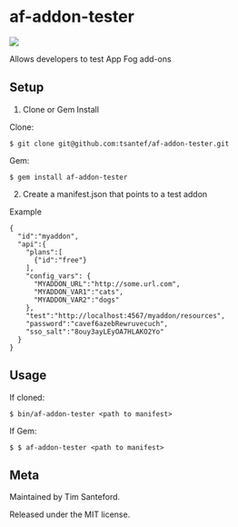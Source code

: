 af-addon-tester
===============

<img src="http://appfog.com/images/logo.png" />

Allows developers to test App Fog add-ons

## Setup ##

1) Clone or Gem Install

Clone:

    $ git clone git@github.com:tsantef/af-addon-tester.git

Gem:

    $ gem install af-addon-tester


2) Create a manifest.json that points to a test addon

Example

    {
      "id":"myaddon",
      "api":{
        "plans":[
          {"id":"free"}
        ],
        "config_vars": {
          "MYADDON_URL":"http://some.url.com",
          "MYADDON_VAR1":"cats",
          "MYADDON_VAR2":"dogs"
        },
        "test":"http://localhost:4567/myaddon/resources",
        "password":"cavef6azebRewruvecuch",
        "sso_salt":"8ouy3ayLEyOA7HLAKO2Yo"
      }
    }


## Usage ##

If cloned:

    $ bin/af-addon-tester <path to manifest>

If Gem:

    $ $ af-addon-tester <path to manifest>


## Meta ##

Maintained by Tim Santeford.

Released under the MIT license.
